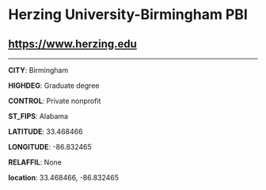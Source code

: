 # Herzing University-Birmingham PBI
## <https://www.herzing.edu>
---
**CITY**: Birmingham

**HIGHDEG**: Graduate degree

**CONTROL**: Private nonprofit

**ST_FIPS**: Alabama

**LATITUDE**: 33.468466

**LONGITUDE**: -86.832465

**RELAFFIL**: None

**location**: 33.468466, -86.832465